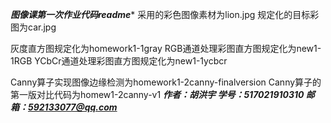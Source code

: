 *******图像课第一次作业代码readme********
采用的彩色图像素材为lion.jpg 规定化的目标彩图为car.jpg

灰度直方图规定化为homework1-1gray
RGB通道处理彩图直方图规定化为new1-1RGB
YCbCr通道处理彩图直方图规定化为new1-1ycbcr

Canny算子实现图像边缘检测为homework1-2canny-finalversion
Canny算子的第一版对比代码为homew1-2canny-v1
*****作者：胡洪宇    学号：517021910310   邮箱：592133077@qq.com*****